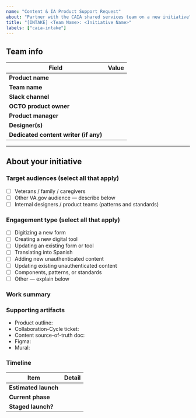 ```yaml
---
name: "Content & IA Product Support Request"
about: "Partner with the CAIA shared services team on a new initiative"
title: "[INTAKE] <Team Name>: <Initiative Name>"
labels: ["caia-intake"]
---
```


## Team info
| Field | Value |
| ----- | ----- |
| **Product name** | <!-- e.g. VA Disability Claims Tool --> |
| **Team name** | <!-- e.g. Benefits Platform --> |
| **Slack channel** | <!-- e.g. #benefits-platform --> |
| **OCTO product owner** | |
| **Product manager** | |
| **Designer(s)** | |
| **Dedicated content writer (if any)** | |

---

## About your initiative

### Target audiences (select all that apply)
- [ ] Veterans / family / caregivers
- [ ] Other VA.gov audience — describe below
- [ ] Internal designers / product teams (patterns and standards)

### Engagement type (select all that apply)
- [ ] Digitizing a new form  
- [ ] Creating a new digital tool  
- [ ] Updating an existing form or tool  
- [ ] Translating into Spanish  
- [ ] Adding new unauthenticated content  
- [ ] Updating existing unauthenticated content  
- [ ] Components, patterns, or standards  
- [ ] Other — explain below

### Work summary
<!-- Briefly describe what will be built or updated -->

### Supporting artifacts
<!-- Add any links that exist today -->
- Product outline:
- Collaboration-Cycle ticket:
- Content source-of-truth doc:
- Figma:
- Mural:

### Timeline
| Item | Detail |
| ---- | ------ |
| **Estimated launch** | <!-- YYYY-MM-DD --> |
| **Current phase** | <!-- wireframes / in dev / UAT --> |
| **Staged launch?** | <!-- Yes/No. If yes, outline phases --> | 
